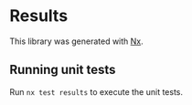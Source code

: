 # Results

This library was generated with [Nx](https://nx.dev).

## Running unit tests

Run `nx test results` to execute the unit tests.
